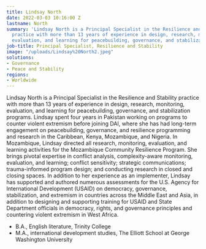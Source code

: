 ```yaml
---
title: Lindsay North
date: 2022-03-03 10:16:00 Z
lastname: North
summary: 'Lindsay North is a Principal Specialist in the Resilience and Stability
  practice with more than 13 years of experience in design, research, monitoring,
  evaluation, and learning for peacebuilding, governance, and stabilization programs. '
job-title: Principal Specialist, Resilience and Stability
image: "/uploads/Lindsay%20North2.jpeg"
solutions:
- Governance
- Peace and Stability
regions:
- Worldwide
---
```


Lindsay North is a Principal Specialist in the Resilience and Stability practice with more than 13 years of experience in design, research, monitoring, evaluation, and learning for peacebuilding, governance, and stabilization programs. Lindsay spent four years in Pakistan working on programs to counter violent extremism before joining DAI, where she has had long-term engagement on peacebuilding, governance, and resilience programming and research in the Caribbean, Kenya, Mozambique, and Nigeria. In Mozambique, Lindsay directed all research, monitoring, evaluation, and learning activities for the Mozambique Community Resilience Program. She brings pivotal expertise in conflict analysis, complexity-aware monitoring, evaluation, and learning; conflict sensitivity; strategic communications; trauma-informed program design; and conducting research in closed and closing spaces.
In addition to her experience as an implementer, Lindsay has supported and authored numerous assessments for the U.S. Agency for International Development (USAID) on democracy, governance, stabilization, and extremism in countries across the Middle East and Asia, in addition to designing and supporting training for USAID and State Department officials in democracy, rights, and governance principles and countering violent extremism in West Africa.

* B.A., English literature, Trinity College
* M.A., international development studies, The Elliott School at George Washington University